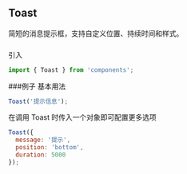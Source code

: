 ## Toast
简短的消息提示框，支持自定义位置、持续时间和样式。
###
引入
```javascript
import { Toast } from 'components';
```
###例子
基本用法
```javascript
Toast('提示信息');
```
在调用 Toast 时传入一个对象即可配置更多选项
```javascript
Toast({
  message: '提示',
  position: 'bottom',
  duration: 5000
});
```